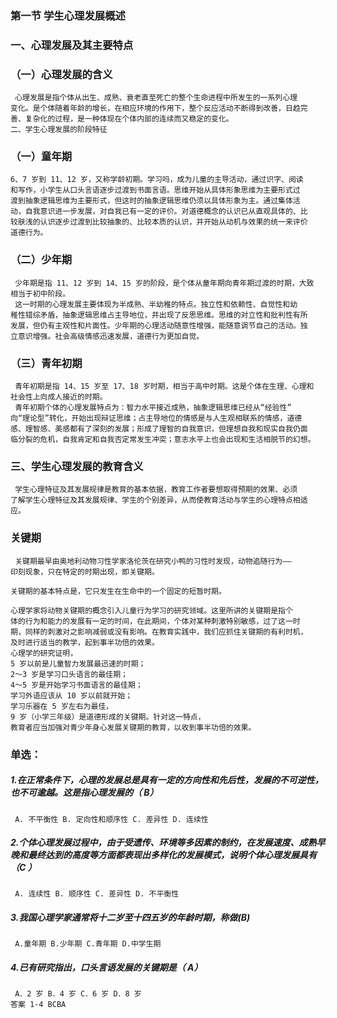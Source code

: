 ###  第一节 学生心理发展概述
### 一、心理发展及其主要特点

### （一）心理发展的含义
     心理发展是指个体从出生、成熟、衰老直至死亡的整个生命进程中所发生的一系列心理
    变化。是个体随着年龄的增长，在相应环境的作用下，整个反应活动不断得到改善，日趋完
    善、复杂化的过程，是一种体现在个体内部的连续而又稳定的变化。
    二、学生心理发展的阶段特征

### （一）童年期
    6、7 岁到 11、12 岁，又称学龄初期。学习吗，成为儿童的主导活动，通过识字、阅读
    和写作，小学生从口头言语逐步过渡到书面言语。思维开始从具体形象思维为主要形式过
    渡到抽象逻辑思维为主要形式，但这时的抽象逻辑思维仍须以具体形象为主。通过集体活
    动，自我意识进一步发展，对自我已有一定的评价。对道德概念的认识已从直观具体的、比
    较肤浅的认识逐步过渡到比较抽象的、比较本质的认识，并开始从动机与效果的统一来评价
    道德行为。

### （二）少年期
     少年期是指 11、12 岁到 14、15 岁的阶段，是个体从童年期向青年期过渡的时期，大致
    相当于初中阶段。
     这一时期的心理发展主要体现为半成熟、半幼稚的特点。独立性和依赖性、自觉性和幼
    稚性错综矛盾，抽象逻辑思维占主导地位，并出现了反思思维。思维的对立性和批判性有所
    发展，但仍有主观性和片面性。少年期的心理活动随意性增强，能随意调节自己的活动。独
    立意识增强。社会高级情感迅速发展，道德行为更加自觉。

### （三）青年初期
     青年初期是指 14、15 岁至 17、18 岁时期，相当于高中时期。这是个体在生理、心理和
    社会性上向成人接近的时期。
     青年初期个体的心理发展特点为：智力水平接近成熟，抽象逻辑思维已经从“经验性”
    向“理论型”转化，开始出现辩证思维；占主导地位的情感是与人生观相联系的情感，道德
    感、理智感、美感都有了深刻的发展；形成了理智的自我意识，但理想自我和现实自我仍面
    临分裂的危机，自我肯定和自我否定常发生冲突；意志水平上也会出现和生活相脱节的幻想。


### 三、学生心理发展的教育含义
     学生心理特征及其发展规律是教育的基本依据，教育工作者要想取得预期的效果、必须
    了解学生心理特征及其发展规律、学生的个别差异，从而使教育活动与学生的心理特点相适
    应。

### 关键期
     关键期最早由奥地利动物习性学家洛伦茨在研究小鸭的习性时发现，动物追随行为——
    印刻现象，只在特定的时期出现，即关键期。
    
    关键期的基本特点是，它只发生在生命中的一个固定的短暂时期。
    
    心理学家将动物关键期的概念引入儿童行为学习的研究领域。这里所讲的关键期是指个
    体的行为和能力的发展有一定的时间，在此期间，个体对某种刺激特别敏感，过了这一时
    期，同样的刺激对之影响减弱或没有影响。在教育实践中，我们应抓住关键期的有利时机，
    及时进行适当的教学，起到事半功倍的效果。
    心理学的研究证明，
    5 岁以前是儿童智力发展最迅速的时期；
    2～3 岁是学习口头语言的最佳期；
    4～5 岁是开始学习书面语言的最佳期；
    学习外语应该从 10 岁以前就开始；
    学习乐器在 5 岁左右为最佳，
    9 岁（小学三年级）是道德形成的关键期。针对这一特点，
    教育者应当加强对青少年身心发展关键期的教育，以收到事半功倍的效果。
    
    
### 单选：

##### 1.在正常条件下，心理的发展总是具有一定的方向性和先后性，发展的不可逆性，也不可逾越。这是指心理发展的（ B）
     A. 不平衡性 B. 定向性和顺序性 C. 差异性 D. 连续性
     
##### 2.个体心理发展过程中，由于受遗传、环境等多因素的制约，在发展速度、成熟早晚和最终达到的高度等方面都表现出多样化的发展模式，说明个体心理发展具有（C ）
     A. 连续性 B. 顺序性 C. 差异性 D. 不平衡性
     
##### 3.我国心理学家通常将十二岁至十四五岁的年龄时期，称做(B)
     A.童年期 B.少年期 C.青年期 D.中学生期
     
##### 4.已有研究指出，口头言语发展的关键期是（ A）
     A．2 岁 B．4 岁 C．6 岁 D．8 岁
    答案 1-4 BCBA